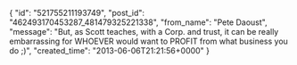  {
   "id": "521755211193749",
   "post_id": "462493170453287_481479325221338",
   "from_name": "Pete Daoust",
   "message": "But, as Scott teaches, with a Corp. and trust, it can be really embarrassing for WHOEVER would want to PROFIT from what business you do ;)",
   "created_time": "2013-06-06T21:21:56+0000"
 }
